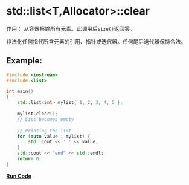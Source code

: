 # std::list<T,Allocator>::clear

作用：
从容器擦除所有元素。此调用后`size()`返回零。

非法化任何指代所含元素的引用、指针或迭代器。任何尾后迭代器保持合法。


## Example:
```cpp
#include <iostream>
#include <list>

int main()
{
    std::list<int> mylist{ 1, 2, 3, 4, 5 }; 
  
    mylist.clear(); 
    // List becomes empty 
  
    // Printing the list 
    for (auto value : mylist) {
        std::cout << ' ' << value;  
    }
    std::cout << "end" << std::endl;
    return 0;
}
```

**[Run Code](https://rextester.com/VUBNR48802)**